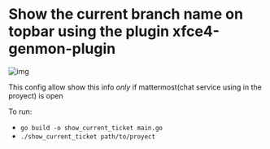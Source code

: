# Show the current branch name on topbar using the plugin xfce4-genmon-plugin

![img](https://i.imgur.com/ogcWTRv.png)

This config allow show this info *only* if mattermost(chat service using in the proyect) is open

To run: 
   * `go build -o show_current_ticket main.go`
   * `./show_current_ticket path/to/proyect`
